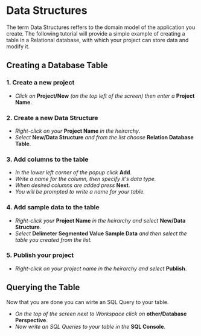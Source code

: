 Data Structures
===================================

The term Data Structures reffers to the domain model of the application you create. The following tutorial will provide a simple example of creating a table in a Relational database, with which your project can store data and modify it.


Creating a Database Table
-----------------------------------


### **1.** Create a new project

* _Click on_ **Project/New** _(on the top left of the screen) then enter a_ **Project Name**.

### **2.** Create a new Data Structure

* _Right-click on your_ **Project Name** _in the heirarchy_.
* _Select_ **New/Data Structure** _and from the list choose_ **Relation Database Table**.

### **3.** Add columns to the table

* _In the lower left corner of the popup click_ **Add**.
* _Write a name for the column, then specify it's data type._ 
* _When desired columns are added press_ **Next**.
* _You will be prompted to write a name for your table._

### **4.** Add sample data to the table

* _Right-click your_ **Project Name** _in the heirarchy and select_ **New/Data Structure**.
* _Select_ **Delimeter Segmented Value Sample Data** _and then select the table you created from the list._

### **5.** Publish your project

* _Right-click on your project name in the heirarchy and select_ **Publish**.

Querying the Table
----------------------------------
Now that you are done you can wirte an SQL Query to your table.
* _On the top of the screen next to Workspace click on_ **other/Database Perspective**.
* _Now write an SQL Queries to your table in the_ **SQL Console**.

